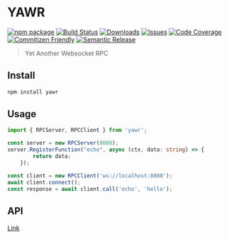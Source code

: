 # YAWR

[![npm package][npm-img]][npm-url]
[![Build Status][build-img]][build-url]
[![Downloads][downloads-img]][downloads-url]
[![Issues][issues-img]][issues-url]
[![Code Coverage][codecov-img]][codecov-url]
[![Commitizen Friendly][commitizen-img]][commitizen-url]
[![Semantic Release][semantic-release-img]][semantic-release-url]

> Yet Another Websocket RPC

## Install

```bash
npm install yawr
```

## Usage

```ts
import { RPCServer, RPCClient } from 'yawr';

const server = new RPCServer(8080);
server.RegisterFunction("echo", async (ctx, data: string) => {
        return data;
    });

const client = new RPCClient('ws://localhost:8080');
await client.connect();
const response = await client.call('echo', 'hello');
```

## API

[Link][documentation-url]

[build-img]:https://github.com/kaosumaru/yawr/actions/workflows/release.yml/badge.svg
[build-url]:https://github.com/kaosumaru/yawr/actions/workflows/release.yml
[downloads-img]:https://img.shields.io/npm/dt/yawr
[downloads-url]:https://www.npmtrends.com/yawr
[npm-img]:https://img.shields.io/npm/v/yawr
[npm-url]:https://www.npmjs.com/package/yawr
[issues-img]:https://img.shields.io/github/issues/kaosumaru/yawr
[issues-url]:https://github.com/kaosumaru/yawr/issues
[codecov-img]:https://codecov.io/gh/kaosumaru/yawr/branch/main/graph/badge.svg
[codecov-url]:https://codecov.io/gh/kaosumaru/yawr
[semantic-release-img]:https://img.shields.io/badge/%20%20%F0%9F%93%A6%F0%9F%9A%80-semantic--release-e10079.svg
[semantic-release-url]:https://github.com/semantic-release/semantic-release
[commitizen-img]:https://img.shields.io/badge/commitizen-friendly-brightgreen.svg
[commitizen-url]:http://commitizen.github.io/cz-cli/
[documentation-url]:https://kaosumaru.github.io/yawr/
